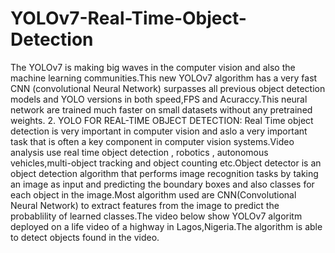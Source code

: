 # YOLOv7-Real-Time-Object-Detection
The YOLOv7 is making big waves in the computer vision and also the machine learning communities.This new YOLOv7 algorithm has a very fast CNN (convolutional Neural Network) surpasses all previous object detection models and YOLO versions in both speed,FPS and Acuraccy.This neural network are trained much faster on small datasets without any pretrained weights.   2. YOLO FOR REAL-TIME OBJECT DETECTION: Real Time object detection is very important in computer vision and aslo a very important task that is often a key component in computer vision systems.Video analysis use real time object detection , robotics , autonomous vehicles,multi-object tracking and object counting etc.Object detector is an object detection algorithm that performs image recognition tasks by taking an image as input and predicting the  boundary boxes and also classes for each object in the image.Most algorithm used are CNN(Convolutional Neural Network) to extract features from the image to predict the probablility of learned classes.The video below show YOLOv7 algoritm deployed on a life video of a highway in Lagos,Nigeria.The algorithm is able to detect objects found in the video. 
